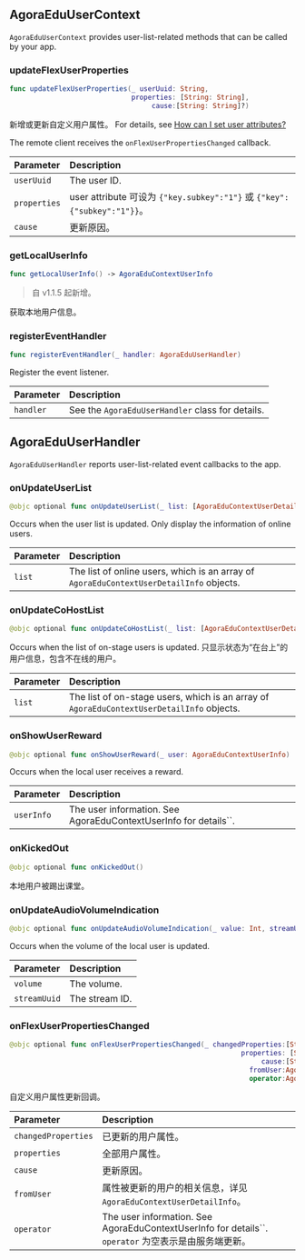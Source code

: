 ## AgoraEduUserContext

`AgoraEduUserContext` provides user-list-related methods that can be called by your app.

### updateFlexUserProperties

```swift
func updateFlexUserProperties(_ userUuid: String,
                              properties: [String: String],
                                   cause:[String: String]?)
```

新增或更新自定义用户属性。 For details, see [How can I set user attributes? ](/en/agora-class/faq/agora_class_custom_properties)

The remote client receives the `onFlexUserPropertiesChanged` callback.

| Parameter | Description |
| :----------- | :----------------------------------------------------------- |
| `userUuid` | The user ID. |
| `properties` | user attribute 可设为 `{"key.subkey":"1"}`  或 `{"key":{"subkey":"1"}}`。 |
| `cause` | 更新原因。 |

### getLocalUserInfo

```swift
func getLocalUserInfo() -> AgoraEduContextUserInfo
```

> 自 v1.1.5 起新增。

获取本地用户信息。

### registerEventHandler

```swift
func registerEventHandler(_ handler: AgoraEduUserHandler)
```

Register the event listener.

| Parameter | Description |
| :-------- | :------------------------------ |
| `handler` | See the `AgoraEduUserHandler` class for details. |

## AgoraEduUserHandler

`AgoraEduUserHandler` reports user-list-related event callbacks to the app.

### onUpdateUserList

```swift
@objc optional func onUpdateUserList(_ list: [AgoraEduContextUserDetailInfo])
```

Occurs when the user list is updated. Only display the information of online users.

| Parameter | Description |
| :----- | :----------------------------------------------------------- |
| `list` | The list of online users, which is an array of `AgoraEduContextUserDetailInfo` objects. |

### onUpdateCoHostList

```swift
@objc optional func onUpdateCoHostList(_ list: [AgoraEduContextUserDetailInfo])
```

Occurs when the list of on-stage users is updated. 只显示状态为“在台上”的用户信息，包含不在线的用户。

| Parameter | Description |
| :----- | :----------------------------------------------------------- |
| `list` | The list of on-stage users, which is an array of `AgoraEduContextUserDetailInfo` objects. |

### onShowUserReward

```swift
@objc optional func onShowUserReward(_ user: AgoraEduContextUserInfo)
```

Occurs when the local user receives a reward.

| Parameter | Description |
| :--------- | :----------------------------------------- |
| `userInfo` | The user information. See AgoraEduContextUserInfo for details``. |

### onKickedOut

```swift
@objc optional func onKickedOut()
```

本地用户被踢出课堂。

### onUpdateAudioVolumeIndication

```swift
@objc optional func onUpdateAudioVolumeIndication(_ value: Int, streamUuid: String)
```

Occurs when the volume of the local user is updated.

| Parameter | Description |
| :----------- | :------ |
| `volume` | The volume. |
| `streamUuid` | The stream ID. |

### onFlexUserPropertiesChanged

```swift
@objc optional func onFlexUserPropertiesChanged(_ changedProperties:[String : Any],
                                                         properties: [String: Any],
                                                              cause:[String : Any]?,
                                                           fromUser:AgoraEduContextUserDetailInfo,
                                                           operator:AgoraEduContextUserInfo?)
```

自定义用户属性更新回调。

| Parameter | Description |
| :------------------ | :----------------------------------------------------------- |
| `changedProperties` | 已更新的用户属性。 |
| `properties` | 全部用户属性。 |
| `cause` | 更新原因。 |
| `fromUser` | 属性被更新的用户的相关信息，详见 `AgoraEduContextUserDetailInfo`。 |
| `operator` | The user information. See AgoraEduContextUserInfo for details``. `operator` 为空表示是由服务端更新。 |
